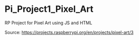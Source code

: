 # Pi_Project1_Pixel_Art
RP Project for Pixel Art using JS and HTML

Source:
https://projects.raspberrypi.org/en/projects/pixel-art/3
